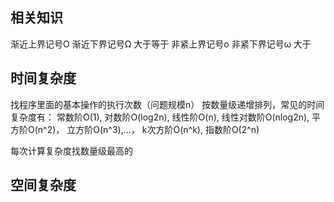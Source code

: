 ## 相关知识
渐近上界记号O   渐近下界记号Ω   大于等于
非紧上界记号o   非紧下界记号ω   大于

## 时间复杂度
找程序里面的基本操作的执行次数（问题规模n）
按数量级递增排列，常见的时间复杂度有：
常数阶O(1),  对数阶O(log2n),  线性阶O(n),  线性对数阶O(nlog2n),  平方阶O(n^2)， 立方阶O(n^3),...， k次方阶O(n^k), 指数阶O(2^n) 

每次计算复杂度找数量级最高的



## 空间复杂度




